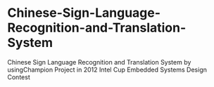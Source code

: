 Chinese-Sign-Language-Recognition-and-Translation-System
========================================================

Chinese Sign Language Recognition and Translation System by usingChampion Project in 2012 Intel Cup Embedded Systems Design Contest 
